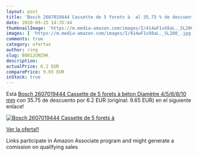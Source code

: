 ```yaml
---
layout: post
title: 'Bosch 2607019444 Cassette de 5 forets à  al 35.75 % de descuento'
date: 2020-09-25 14:35:44
thumbnailImage: 'https://m.media-amazon.com/images/I/414wF1vX8aL._SL200_.jpg'
images: [ 'https://m.media-amazon.com/images/I/414wF1vX8aL._SL200_.jpg' ]
comments: true
category: ofertas
author: ring
slug: B0012UNZ9K
description:
actualPrice: 6.2 EUR
comparePrice: 9.65 EUR
inStock: true
---
```


Está [Bosch 2607019444 Cassette de 5 forets à béton Diamètre 4/5/6/8/10 mm](https://www.amazon.fr/dp/B0012UNZ9K/?tag=tolees0d-21) con 35.75 de descuento por 6.2 EUR (original: 9.65 EUR) en el siguiente enlace!

[![Bosch 2607019444 Cassette de 5 forets à ](https://m.media-amazon.com/images/I/414wF1vX8aL._SL200_.jpg)](https://www.amazon.fr/dp/B0012UNZ9K/?tag=tolees0d-21)

[Ver la oferta!!](https://www.amazon.fr/dp/B0012UNZ9K/?tag=tolees0d-21)

Links participate in Amazon Associate program and might generate a comission on qualifying sales


